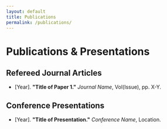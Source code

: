 ```yaml
---
layout: default
title: Publications
permalink: /publications/
---
```


# Publications & Presentations

## Refereed Journal Articles
* [Year]. **"Title of Paper 1."** *Journal Name*, Vol(Issue), pp. X-Y.

## Conference Presentations
* [Year]. **"Title of Presentation."** *Conference Name*, Location.
